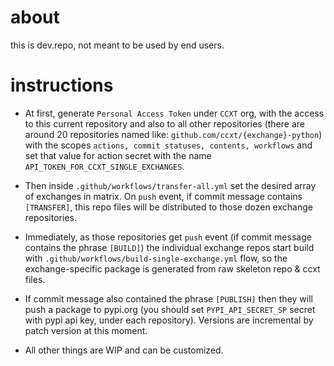 # about

this is dev.repo, not meant to be used by end users.

# instructions

- At first, generate `Personal Access Token` under `CCXT` org, with the access to this current repository and also to all other repositories (there are around 20 repositories named like: `github.com/ccxt/{exchange}-python`) with the scopes `actions, commit statuses, contents, workflows` and set that value for action secret with the name `API_TOKEN_FOR_CCXT_SINGLE_EXCHANGES`.

- Then inside `.github/workflows/transfer-all.yml` set the desired array of exchanges in matrix. On `push` event, if commit message contains `[TRANSFER]`, this repo files will be distributed to those dozen exchange repositories.

- Immediately, as those repositories get `push` event (if commit message contains the phrase `[BUILD]`) the individual exchange repos start build with `.github/workflows/build-single-exchange.yml` flow, so the exchange-specific package is generated from raw skeleton repo & ccxt files. 

- If commit message also contained the phrase `[PUBLISH]` then they will push a package to pypi.org (you should set `PYPI_API_SECRET_SP` secret with pypi api key, under each repository). Versions are incremental by patch version at this moment.

- All other things are WIP and can be customized.
